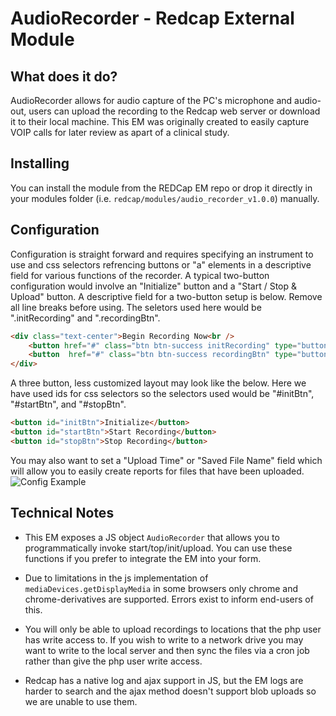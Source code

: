 # AudioRecorder - Redcap External Module

## What does it do?

AudioRecorder allows for audio capture of the PC's microphone and audio-out, users can upload the recording to the Redcap web server or download it to their local machine. This EM was originally created to easily capture VOIP calls for later review as apart of a clinical study.

## Installing

You can install the module from the REDCap EM repo or drop it directly in your modules folder (i.e. `redcap/modules/audio_recorder_v1.0.0`) manually.

## Configuration

Configuration is straight forward and requires specifying an instrument to use and css selectors refrencing buttons or "a" elements in a descriptive field for various functions of the recorder. A typical two-button configuration would involve an "Initialize" button and a "Start / Stop & Upload" button. A descriptive field for a two-button setup is below. Remove all line breaks before using. The seletors used here would be ".initRecording" and ".recordingBtn".

```html
<div class="text-center">Begin Recording Now<br />
    <button href="#" class="btn btn-success initRecording" type="button">Initialize Recording</button >
    <button  href="#" class="btn btn-success recordingBtn" type="button">Start/Stop Recording</button >
</div>
```

A three button, less customized layout may look like the below. Here we have used ids for css selectors so the selectors used would be "#initBtn", "#startBtn", and "#stopBtn".

```html
<button id="initBtn">Initialize</button>
<button id="startBtn">Start Recording</button>
<button id="stopBtn">Stop Recording</button>
```

You may also want to set a "Upload Time" or "Saved File Name" field which will allow you to easily create reports for files that have been uploaded.
![Config Example](https://aanunez.io/img/audio_recorder.png)

## Technical Notes

* This EM exposes a JS object `AudioRecorder` that allows you to programmatically invoke start/top/init/upload. You can use these functions if you prefer to integrate the EM into your form.

* Due to limitations in the js implementation of `mediaDevices.getDisplayMedia` in some browsers only chrome and chrome-derivatives are supported. Errors exist to inform end-users of this.

* You will only be able to upload recordings to locations that the php user has write access to. If you wish to write to a network drive you may want to write to the local server and then sync the files via a cron job rather than give the php user write access.

* Redcap has a native log and ajax support in JS, but the EM logs are harder to search and the ajax method doesn't support blob uploads so we are unable to use them.

